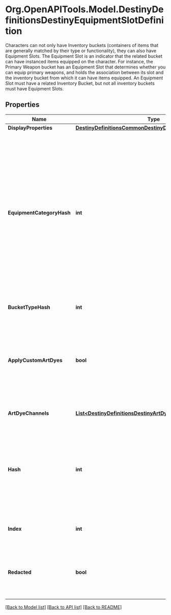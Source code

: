 # Org.OpenAPITools.Model.DestinyDefinitionsDestinyEquipmentSlotDefinition
Characters can not only have Inventory buckets (containers of items that are generally matched by their type or functionality), they can also have Equipment Slots.  The Equipment Slot is an indicator that the related bucket can have instanced items equipped on the character. For instance, the Primary Weapon bucket has an Equipment Slot that determines whether you can equip primary weapons, and holds the association between its slot and the inventory bucket from which it can have items equipped.  An Equipment Slot must have a related Inventory Bucket, but not all inventory buckets must have Equipment Slots.

## Properties

Name | Type | Description | Notes
------------ | ------------- | ------------- | -------------
**DisplayProperties** | [**DestinyDefinitionsCommonDestinyDisplayPropertiesDefinition**](DestinyDefinitionsCommonDestinyDisplayPropertiesDefinition.md) |  | [optional] 
**EquipmentCategoryHash** | **int** | These technically point to \&quot;Equipment Category Definitions\&quot;. But don&#39;t get excited. There&#39;s nothing of significant value in those definitions, so I didn&#39;t bother to expose them. You can use the hash here to group equipment slots by common functionality, which serves the same purpose as if we had the Equipment Category definitions exposed. | [optional] 
**BucketTypeHash** | **int** | The inventory bucket that owns this equipment slot. | [optional] 
**ApplyCustomArtDyes** | **bool** | If True, equipped items should have their custom art dyes applied when rendering the item. Otherwise, custom art dyes on an item should be ignored if the item is equipped in this slot. | [optional] 
**ArtDyeChannels** | [**List&lt;DestinyDefinitionsDestinyArtDyeReference&gt;**](DestinyDefinitionsDestinyArtDyeReference.md) | The Art Dye Channels that apply to this equipment slot. | [optional] 
**Hash** | **int** | The unique identifier for this entity. Guaranteed to be unique for the type of entity, but not globally.  When entities refer to each other in Destiny content, it is this hash that they are referring to. | [optional] 
**Index** | **int** | The index of the entity as it was found in the investment tables. | [optional] 
**Redacted** | **bool** | If this is true, then there is an entity with this identifier/type combination, but BNet is not yet allowed to show it. Sorry! | [optional] 

[[Back to Model list]](../README.md#documentation-for-models) [[Back to API list]](../README.md#documentation-for-api-endpoints) [[Back to README]](../README.md)

